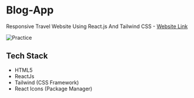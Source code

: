 # Blog-App

Responsive Travel Website Using React.js And Tailwind CSS - [Website Link](https://warm-empanada-7d8d94.netlify.app/)

![Practice](https://img.shields.io/badge/Practice-ReactJs/TailwindCSS-blue.svg)

## Tech Stack

- HTML5
- ReactJs
- Tailwind (CSS Framework)
- React Icons (Package Manager)

